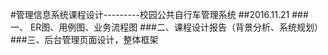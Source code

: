 #管理信息系统课程设计---------校园公共自行车管理系统
##2016.11.21
###一、 ER图、用例图、业务流程图
###二、课程设计报告（背景分析、系统规划）
###三、后台管理页面设计，整体框架
